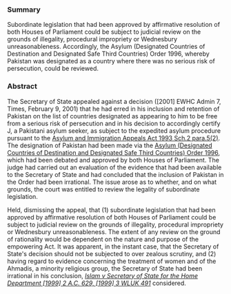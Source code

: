 ### Summary

Subordinate legislation that had been approved by affirmative resolution of both Houses of Parliament could be subject to judicial review on the grounds of illegality, procedural impropriety or Wednesbury unreasonableness. Accordingly, the Asylum (Designated Countries of Destination and Designated Safe Third Countries) Order 1996, whereby Pakistan was designated as a country where there was no serious risk of persecution, could be reviewed.

### Abstract

The Secretary of State appealed against a decision ([2001] EWHC Admin 7, Times, February 9, 2001) that he had erred in his inclusion and retention of Pakistan on the list of countries designated as appearing to him to be free from a serious risk of persecution and in his decision to accordingly certify J, a Pakistani asylum seeker, as subject to the expedited asylum procedure pursuant to the [Asylum and Immigration Appeals Act 1993 Sch.2 para.5(2)](https://uk.westlaw.com/Document/I0D35B4E0E44911DA8D70A0E70A78ED65/View/FullText.html?originationContext=document&transitionType=DocumentItem&ppcid=54741db81bb5444483d07d853cc44223&contextData=(sc.Search)). The designation of Pakistan had been made via the [Asylum (Designated Countries of Destination and Designated Safe Third Countries) Order 1996](https://uk.westlaw.com/Document/I757E9830E42311DAA7CF8F68F6EE57AB/View/FullText.html?originationContext=document&transitionType=DocumentItem&ppcid=54741db81bb5444483d07d853cc44223&contextData=(sc.Search)), which had been debated and approved by both Houses of Parliament. The judge had carried out an evaluation of the evidence that had been available to the Secretary of State and had concluded that the inclusion of Pakistan in the Order had been irrational. The issue arose as to whether, and on what grounds, the court was entitled to review the legality of subordinate legislation.

Held, dismissing the appeal, that (1) subordinate legislation that had been approved by affirmative resolution of both Houses of Parliament could be subject to judicial review on the grounds of illegality, procedural impropriety or Wednesbury unreasonableness. The extent of any review on the ground of rationality would be dependent on the nature and purpose of the empowering Act. It was apparent, in the instant case, that the Secretary of State's decision should not be subjected to over zealous scrutiny, and (2) having regard to evidence concerning the treatment of women and of the Ahmadis, a minority religious group, the Secretary of State had been irrational in his conclusion, _[Islam v Secretary of State for the Home Department [1999] 2 A.C. 629, [1999] 3 WLUK 491](https://uk.westlaw.com/Document/ICAE4CA21E42711DA8FC2A0F0355337E9/View/FullText.html?originationContext=document&transitionType=DocumentItem&ppcid=54741db81bb5444483d07d853cc44223&contextData=(sc.Search))_ considered.
